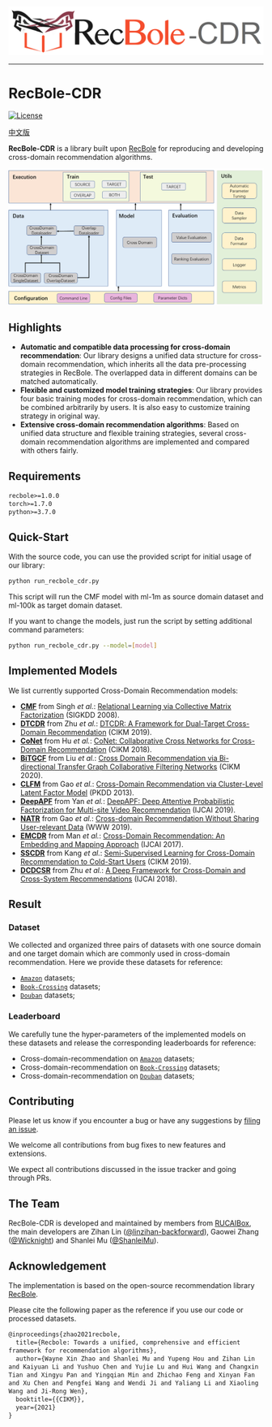 ![](asset/recbole-cdr-logo.png)

--------------------------------------------------------------------------------

# RecBole-CDR

[![License](https://img.shields.io/badge/License-MIT-blue.svg)](./LICENSE)


[中文版]


[中文版]: README_CN.md


**RecBole-CDR** is a library built upon [RecBole](https://github.com/RUCAIBox/RecBole) for reproducing and developing cross-domain recommendation algorithms.


![](asset/arch.png)

## Highlights

* **Automatic and compatible data processing for cross-domain recommendation**:
    Our library designs a unified data structure for cross-domain recommendation, which inherits all the data pre-processing strategies in RecBole. The overlapped data in different domains can be matched automatically.
* **Flexible and customized model training strategies**:
    Our library provides four basic training modes for cross-domain recommendation, which can be combined arbitrarily by users. It is also easy to customize training strategy in original way.
* **Extensive cross-domain recommendation algorithms**:
    Based on unified data structure and flexible training strategies, several cross-domain recommendation algorithms are implemented and compared with others fairly.

## Requirements

```
recbole>=1.0.0
torch>=1.7.0
python>=3.7.0
```

## Quick-Start

With the source code, you can use the provided script for initial usage of our library:

```bash
python run_recbole_cdr.py
```

This script will run the CMF model with ml-1m as source domain dataset and ml-100k as target domain dataset.

If you want to change the models, just run the script by setting additional command parameters:

```bash
python run_recbole_cdr.py --model=[model]
```

## Implemented Models

We list currently supported Cross-Domain Recommendation models:

* **[CMF](recbole_cdr/model/cross_domain_recommender/cmf.py)** from Singh *et al.*: [Relational Learning via Collective Matrix Factorization](https://dl.acm.org/doi/10.1145/1401890.1401969) (SIGKDD 2008).
* **[DTCDR](recbole_cdr/model/cross_domain_recommender/dtcdr.py)** from Zhu *et al.*: [DTCDR: A Framework for Dual-Target Cross-Domain Recommendation](https://dl.acm.org/doi/10.1145/3357384.3357992) (CIKM 2019).
* **[CoNet](recbole_cdr/model/cross_domain_recommender/conet.py)** from Hu *et al.*: [CoNet: Collaborative Cross Networks for Cross-Domain Recommendation](http://dl.acm.org/doi/10.1145/3269206.3271684) (CIKM 2018).
* **[BiTGCF](recbole_cdr/model/cross_domain_recommender/bitgcf.py)** from Liu *et al.*: [Cross Domain Recommendation via Bi-directional Transfer Graph Collaborative Filtering Networks](https://dl.acm.org/doi/10.1145/3340531.3412012) (CIKM 2020).
* **[CLFM](recbole_cdr/model/cross_domain_recommender/clfm.py)** from Gao *et al.*: [Cross-Domain Recommendation via Cluster-Level Latent Factor Model](http://www.ecmlpkdd2013.org/wp-content/uploads/2013/07/417.pdf) (PKDD 2013).
* **[DeepAPF](recbole_cdr/model/cross_domain_recommender/deepapf.py)** from Yan *et al.*: [DeepAPF: Deep Attentive Probabilistic Factorization for Multi-site Video Recommendation](https://www.ijcai.org/proceedings/2019/0202.pdf) (IJCAI 2019).
* **[NATR](recbole_cdr/model/cross_domain_recommender/natr.py)** from Gao *et al.*: [Cross-domain Recommendation Without Sharing User-relevant Data](https://dl.acm.org/doi/10.1145/3308558.3313538) (WWW 2019).
* **[EMCDR](recbole_cdr/model/cross_domain_recommender/emcdr.py)** from Man *et al.*: [Cross-Domain Recommendation: An Embedding and Mapping Approach](https://www.ijcai.org/proceedings/2017/343) (IJCAI 2017).
* **[SSCDR](recbole_cdr/model/cross_domain_recommender/sscdr.py)** from Kang *et al.*: [Semi-Supervised Learning for Cross-Domain Recommendation to Cold-Start Users](http://dl.acm.org/doi/10.1145/3357384.3357914) (CIKM 2019).
* **[DCDCSR](recbole_cdr/model/cross_domain_recommender/dcdcsr.py)** from Zhu *et al.*: [A Deep Framework for Cross-Domain and Cross-System Recommendations](https://arxiv.org/abs/2009.06215) (IJCAI 2018).



## Result

### Dataset

We collected and organized three pairs of datasets with one source domain and one target domain which are commonly used in cross-domain recommendation. Here we provide these datasets for reference:
- [`Amazon`](https://recbole.s3-accelerate.amazonaws.com/CrossDomain/Amazon.zip) datasets;
- [`Book-Crossing`](https://recbole.s3-accelerate.amazonaws.com/CrossDomain/Book.zip) datasets;
- [`Douban`](https://recbole.s3-accelerate.amazonaws.com/CrossDomain/Douban.zip) datasets;

### Leaderboard

We carefully tune the hyper-parameters of the implemented models on these datasets and release the corresponding leaderboards for reference:

- Cross-domain-recommendation on [`Amazon`](results/Amazon.md) datasets; 
- Cross-domain-recommendation on [`Book-Crossing`](results/Book-Crossing.md) datasets; 
- Cross-domain-recommendation on [`Douban`](results/Douban.md) datasets; 


## Contributing

Please let us know if you encounter a bug or have any suggestions by [filing an issue](https://github.com/RUCAIBox/RecBole-CDR/issues).

We welcome all contributions from bug fixes to new features and extensions.

We expect all contributions discussed in the issue tracker and going through PRs.


## The Team

RecBole-CDR is developed and maintained by members from [RUCAIBox](http://aibox.ruc.edu.cn/), the main developers are Zihan Lin ([@linzihan-backforward](https://github.com/linzihan-backforward)), Gaowei Zhang ([@Wicknight](https://github.com/Wicknight)) and Shanlei Mu ([@ShanleiMu](https://github.com/ShanleiMu)).


## Acknowledgement

The implementation is based on the open-source recommendation library [RecBole](https://github.com/RUCAIBox/RecBole).

Please cite the following paper as the reference if you use our code or processed datasets.

```
@inproceedings{zhao2021recbole,
  title={Recbole: Towards a unified, comprehensive and efficient framework for recommendation algorithms},
  author={Wayne Xin Zhao and Shanlei Mu and Yupeng Hou and Zihan Lin and Kaiyuan Li and Yushuo Chen and Yujie Lu and Hui Wang and Changxin Tian and Xingyu Pan and Yingqian Min and Zhichao Feng and Xinyan Fan and Xu Chen and Pengfei Wang and Wendi Ji and Yaliang Li and Xiaoling Wang and Ji-Rong Wen},
  booktitle={{CIKM}},
  year={2021}
}
